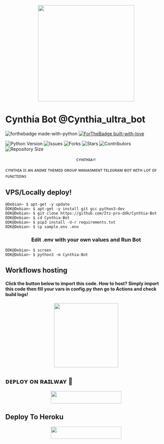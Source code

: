 <p align="center"><a href="https://t.me/cynthia_ultra_bot"><img src="https://iili.io/HIX3G0g.jpg" width="300"></a></p>
<p align="center">

# Cynthia Bot @Cynthia_ultra_bot

![forthebadge made-with-python](http://ForTheBadge.com/images/badges/made-with-python.svg)
[![ForTheBadge built-with-love](http://ForTheBadge.com/images/badges/built-with-love.svg)](https://GitHub.com/Dank-del/)</br>


![Python Version](https://img.shields.io/badge/python-3.10-green?style=for-the-badge&logo=appveyor)
![Issues](https://img.shields.io/github/issues/Itz-pro-ddk/Cynthia-Bot?style=for-the-badge&logo=appveyor)
![Forks](https://img.shields.io/github/forks/Itz-pro-ddk/Cynthia-Bot?style=for-the-badge&logo=appveyor)
![Stars](https://img.shields.io/github/stars/Itz-pro-ddk/Cynthia-Bot?style=for-the-badge&logo=appveyor)
![Contributors](https://img.shields.io/github/contributors/Itz-pro-ddk/Cynthia-Bot?style=for-the-badge&logo=appveyor)
![Repository Size](https://img.shields.io/github/repo-size/Itz-pro-ddk/Cynthia-Bot?style=for-the-badge&logo=appveyor)</br>



<p align="center"> ᴄʏɴᴛʜɪᴀ🔥 </p>

ᴄʏɴᴛʜɪᴀ ɪꜱ ᴀɴ ᴀɴɪᴍᴇ ᴛʜᴇᴍᴇᴅ ɢʀᴏᴜᴘ ᴍᴀɴᴀɢᴍᴇɴᴛ ᴛᴇʟᴇɢʀᴀᴍ ʙᴏᴛ ᴡɪᴛʜ ʟᴏᴛ ᴏꜰ ꜰᴜɴᴄᴛɪᴏɴꜱ

## VPS/Locally deploy!
```console
@Debian~ $ apt-get -y update
DDK@Debian~ $ apt-get -y install git gcc python3-dev
DDK@Debian~ $ git clone https://github.com/Itz-pro-ddk/Cynthia-Bot 
DDK@Debian~ $ cd Cynthia-Bot 
DDK@Debian~ $ pip3 install -U-r requirements.txt
DDK@Debian~ $ cp sample.env .env
```

<h3 align="center">
   Edit <b>.env</b> with your own values and Run Bot
</h3>

```console
DDK@Debian~ $ screen
DDK@Debian~ $ python3 -m Cynthia-Bot 
```
## Workflows hosting

<h4>Click the button below to import this code. How to host? Simply import this code then fill your vars in config.py then go to Actions and check build logs!</h4>
<p align="center"><a href="https://github.com/new/import"><img src="https://img.shields.io/badge/Workflow%20Deploy-black?style=for-the-badge&logo=github" width="200""/></a>

## ᴅᴇᴘʟᴏʏ ᴏɴ ʀᴀɪʟᴡᴀʏ 🚄

<p align="center"><a href="https://railway.app/new/template?template=https://github.com/Itz-pro-ddk/Cynthu-love&envs=BOT_TOKEN,GROUP_SUPPORT,UPDATES_CHANNEL,API_ID,API_HASH,SUDO_USERS,JOIN_LOGGER_CHANNEL"> <img src="https://img.shields.io/badge/Deploy%20To%20Railway-black?style=for-the-badge&logo=railway" width="220" height="38.45"/></a></p>


## Deploy To Heroku

<p align="center"><a href="https://heroku.com/deploy?template=https://github.com/Itz-pro-ddk/Cynthia-Bot"> <img src="https://img.shields.io/badge/Deploy%20To%20Heroku-purple?style=for-the-badge&logo=heroku" width="220" height="38.45"/></a></p>
